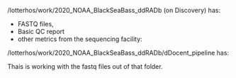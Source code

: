/lotterhos/work/2020_NOAA_BlackSeaBass_ddRADb (on Discovery) has:

- FASTQ files, 
- Basic QC report 
- other metrics from the sequencing facility: 

/lotterhos/work/2020_NOAA_BlackSeaBass_ddRADb/dDocent_pipeline has:

Thais is working with the fastq files out of that folder.
